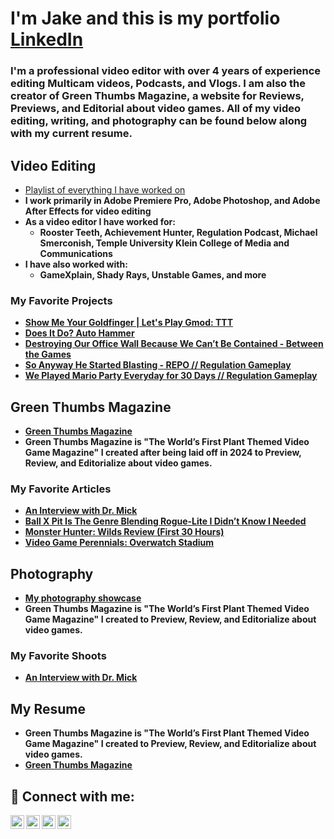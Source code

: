 <h1>I'm Jake and this is my portfolio <br/><a href="https://www.linkedin.com/in/jakegatwork/">LinkedIn</a></h1>

<h3>I'm a professional video editor with over 4 years of experience editing Multicam videos, Podcasts, and Vlogs.  I am also the creator of Green Thumbs Magazine, a website for Reviews, Previews, and Editorial about video games. All of my video editing, writing, and photography can be found below along with my current resume.</h3>

<h2> Video Editing </h2>

- [Playlist of everything I have worked on](https://www.youtube.com/playlist?list=PLae0XHa7XkVSeNrEwWin3kwnWhHJ260jn)
- <b>I work primarily in Adobe Premiere Pro, Adobe Photoshop, and Adobe After Effects for video editing
- <b>As a video editor I have worked for: </b>
  - Rooster Teeth, Achievement Hunter, Regulation Podcast, Michael Smerconish, Temple University Klein College of Media and Communications
- <b>I have also worked with: </b>
  - GameXplain, Shady Rays, Unstable Games, and more  


<h3> My Favorite Projects </h3>

- [Show Me Your Goldfinger | Let's Play Gmod: TTT](https://youtu.be/Ic4gudONkp0?si=CIXRo22W2vMS6yOJ)
- [Does It Do? Auto Hammer](https://youtu.be/C1E8LhrPmi8?si=YCYMRlJvHvrH1Rpt)
- [Destroying Our Office Wall Because We Can’t Be Contained - Between the Games](https://youtu.be/5zpdMuh3sjk?si=ltzkHcZR6_yiOA3W)
- [So Anyway He Started Blasting - REPO // Regulation Gameplay](https://youtu.be/clqr1SR2g_0?si=xKglusVGyxUHGETe)
- [We Played Mario Party Everyday for 30 Days // Regulation Gameplay](https://youtu.be/N4zXl-73tjU?si=GUmEalKosEOG8YSf)


<h2> Green Thumbs Magazine </h2>

- [Green Thumbs Magazine](https://greenthumbsmag.com/)
- <b>Green Thumbs Magazine is "The World’s First Plant Themed Video Game Magazine" I created after being laid off in 2024 to Preview, Review, and Editorialize about video games. </b>



<h3> My Favorite Articles </h3>

- [An Interview with Dr. Mick](https://greenthumbsmag.com/2025/01/12/an-interview-with-dr-mick/)
- [Ball X Pit Is The Genre Blending Rogue-Lite I Didn’t Know I Needed](https://greenthumbsmag.com/2025/06/13/ball-x-pit-is-the-genre-blending-rogue-lite-i-didnt-know-i-needed/)
- [Monster Hunter: Wilds Review (First 30 Hours)](https://greenthumbsmag.com/2025/03/14/monster-hunter-wilds-review-first-30-hours/)
- [Video Game Perennials: Overwatch Stadium](https://greenthumbsmag.com/2025/05/10/video-game-perennials-overwatch-stadium/)



<h2> Photography </h2>

- [My photography showcase](https://greenthumbsmag.com/)
- <b>Green Thumbs Magazine is "The World’s First Plant Themed Video Game Magazine" I created to Preview, Review, and Editorialize about video games. </b>



<h3> My Favorite Shoots </h3>

- [An Interview with Dr. Mick](https://greenthumbsmag.com/2025/01/12/an-interview-with-dr-mick/)



<h2> My Resume </h2>

- <b>Green Thumbs Magazine is "The World’s First Plant Themed Video Game Magazine" I created to Preview, Review, and Editorialize about video games. </b>
- [Green Thumbs Magazine](https://greenthumbsmag.com/)



<h2> 🤳 Connect with me:</h2>

[<img align="left" alt="JoshMadakor | YouTube" width="22px" src="https://cdn.jsdelivr.net/npm/simple-icons@v3/icons/youtube.svg" />][youtube]
[<img align="left" alt="JoshMadakor | Twitter" width="22px" src="https://cdn.jsdelivr.net/npm/simple-icons@v3/icons/twitter.svg" />][twitter]
[<img align="left" alt="JoshMadakor | LinkedIn" width="22px" src="https://cdn.jsdelivr.net/npm/simple-icons@v3/icons/linkedin.svg" />][linkedin]
[<img align="left" alt="JoshMadakor | Instagram" width="22px" src="https://cdn.jsdelivr.net/npm/simple-icons@v3/icons/instagram.svg" />][instagram]

[twitter]: https://twitter.com/joshmadakor
[youtube]: https://www.youtube.com/c/joshmadakor
[instagram]: https://www.instagram.com/joshmadakor/
[linkedin]: https://linkedin.com/in/joshmadakor

<!--
**joshmadakor1/joshmadakor1** is a ✨ _special_ ✨ repository because its `README.md` (this file) appears on your GitHub profile.

Here are some ideas to get you started:

- 🔭 I’m currently working on ...
- 🌱 I’m currently learning ...
- 👯 I’m looking to collaborate on ...
- 🤔 I’m looking for help with ...
- 💬 Ask me about ...
- 📫 How to reach me: ...
- 😄 Pronouns: ...
- ⚡ Fun fact: ...
-->
